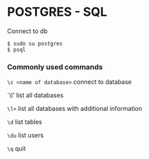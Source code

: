 # POSTGRES - SQL

Connect to db
```
$ sudo su postgres
$ psql
```

### Commonly used commands
`\c <name of database>` connect to database

`\l'  list all databases

`\l+` list all databases with additional information

`\d`  list tables

`\du` list users

`\q`   quit



